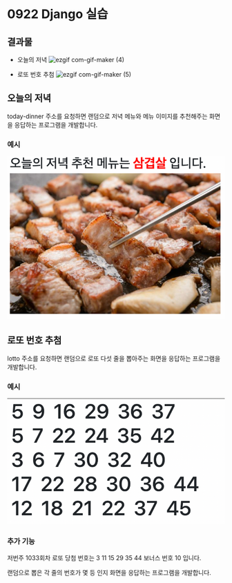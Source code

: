 # 0922 Django 실습
## 결과물
- 오늘의 저녁
![ezgif com-gif-maker (4)](https://user-images.githubusercontent.com/74820869/193033386-ace8c00b-3994-42d3-9507-0a23a2c3d3cf.gif)

- 로또 번호 추첨
![ezgif com-gif-maker (5)](https://user-images.githubusercontent.com/74820869/193033643-19c917ab-b405-44ca-9bba-dee8e0423f87.gif)


## 오늘의 저녁

today-dinner 주소를 요청하면 랜덤으로 저녁 메뉴와 메뉴 이미지를 추천해주는 화면을 응답하는 프로그램을 개발합니다.

### 예시

![dinner](./django_practice_0922.assets/dinner.PNG)

## 로또 번호 추첨

lotto 주소를 요청하면 랜덤으로 로또 다섯 줄을 뽑아주는 화면을 응답하는 프로그램을 개발합니다.

### 예시

![lotto](./django_practice_0922.assets/lotto.PNG)

### 추가 기능

저번주 1033회차 로또 당첨 번호는 3 11 15 29 35 44 보너스 번호 10 입니다. 

랜덤으로 뽑은 각 줄의 번호가 몇 등 인지 화면을 응답하는 프로그램을 개발합니다.